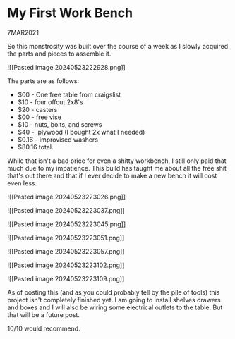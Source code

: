 
# My First Work Bench

7MAR2021

So this monstrosity was built over the course of a week as I slowly acquired the parts and pieces to assemble it.

![[Pasted image 20240523222928.png]]

The parts are as follows:

- $00 - One free table from craigslist
- $10 - four offcut 2x8's
- $20 - casters
- $00 - free vise
- $10 - nuts, bolts, and screws
- $40 -  plywood (I bought 2x what I needed)
- $0.16 - improvised washers
- $80.16 total.

While that isn't a bad price for even a shitty workbench, I still only paid that much due to my impatience. This build has taught me about all the free shit that's out there and that if I ever decide to make a new bench it will cost even less.

![[Pasted image 20240523223026.png]]

![[Pasted image 20240523223037.png]]

![[Pasted image 20240523223045.png]]

![[Pasted image 20240523223051.png]]

![[Pasted image 20240523223057.png]]

![[Pasted image 20240523223102.png]]

![[Pasted image 20240523223109.png]]

As of posting this (and as you could probably tell by the pile of tools) this project isn't completely finished yet. I am going to install shelves drawers and boxes and I will also be wiring some electrical outlets to the table. But that will be a future post.

10/10 would recommend. 